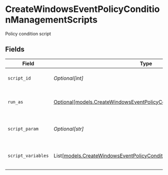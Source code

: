 # CreateWindowsEventPolicyConditionManagementScripts

Policy condition script


## Fields

| Field                                                                                                                                              | Type                                                                                                                                               | Required                                                                                                                                           | Description                                                                                                                                        |
| -------------------------------------------------------------------------------------------------------------------------------------------------- | -------------------------------------------------------------------------------------------------------------------------------------------------- | -------------------------------------------------------------------------------------------------------------------------------------------------- | -------------------------------------------------------------------------------------------------------------------------------------------------- |
| `script_id`                                                                                                                                        | *Optional[int]*                                                                                                                                    | :heavy_minus_sign:                                                                                                                                 | Policy condition script id                                                                                                                         |
| `run_as`                                                                                                                                           | [Optional[models.CreateWindowsEventPolicyConditionManagementRunAs]](../models/createwindowseventpolicyconditionmanagementrunas.md)                 | :heavy_minus_sign:                                                                                                                                 | Policy condition script runAs                                                                                                                      |
| `script_param`                                                                                                                                     | *Optional[str]*                                                                                                                                    | :heavy_minus_sign:                                                                                                                                 | Policy condition script parameter                                                                                                                  |
| `script_variables`                                                                                                                                 | List[[models.CreateWindowsEventPolicyConditionManagementScriptVariables](../models/createwindowseventpolicyconditionmanagementscriptvariables.md)] | :heavy_minus_sign:                                                                                                                                 | Policy condition script variables                                                                                                                  |